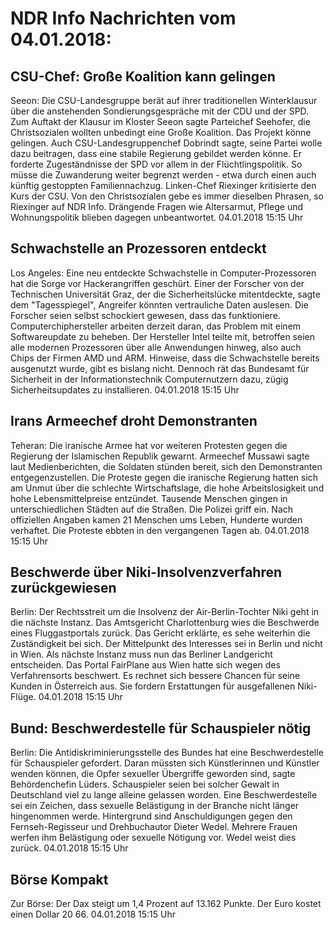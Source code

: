 # NDR Info Nachrichten vom 04.01.2018:


## CSU-Chef: Große Koalition kann gelingen
Seeon: Die CSU-Landesgruppe berät auf ihrer traditionellen Winterklausur über die anstehenden Sondierungsgespräche mit der CDU und der SPD. Zum Auftakt der Klausur im Kloster Seeon sagte Parteichef Seehofer, die Christsozialen wollten unbedingt eine Große Koalition. Das Projekt könne gelingen. Auch CSU-Landesgruppenchef Dobrindt sagte, seine Partei wolle dazu beitragen, dass eine stabile Regierung gebildet werden könne. Er forderte Zugeständnisse der SPD vor allem in der Flüchtlingspolitik. So müsse die Zuwanderung weiter begrenzt werden - etwa durch einen auch künftig gestoppten Familiennachzug. Linken-Chef Riexinger kritisierte den Kurs der CSU. Von den Christsozialen gebe es immer dieselben Phrasen, so Riexinger auf NDR Info. Drängende Fragen wie Altersarmut, Pflege und Wohnungspolitik blieben dagegen unbeantwortet. 04.01.2018 15:15 Uhr 

## Schwachstelle an Prozessoren entdeckt
Los Angeles: Eine neu entdeckte Schwachstelle in Computer-Prozessoren hat die Sorge vor Hackerangriffen geschürt. Einer der Forscher von der Technischen Universität Graz, der die Sicherheitslücke mitentdeckte, sagte dem "Tagesspiegel", Angreifer könnten vertrauliche Daten auslesen. Die Forscher seien selbst schockiert gewesen, dass das funktioniere. Computerchiphersteller arbeiten derzeit daran, das Problem mit einem Softwareupdate zu beheben. Der Hersteller Intel teilte mit, betroffen seien alle modernen Prozessoren über alle Anwendungen hinweg, also auch Chips der Firmen AMD und ARM. Hinweise, dass die Schwachstelle bereits ausgenutzt wurde, gibt es bislang nicht. Dennoch rät das Bundesamt für Sicherheit in der Informationstechnik Computernutzern dazu, zügig Sicherheitsupdates zu installieren. 04.01.2018 15:15 Uhr 

## Irans Armeechef droht Demonstranten
Teheran: Die iranische Armee hat vor weiteren Protesten gegen die Regierung der Islamischen Republik gewarnt. Armeechef Mussawi sagte laut Medienberichten, die Soldaten stünden bereit, sich den Demonstranten entgegenzustellen. Die Proteste gegen die iranische Regierung hatten sich am Unmut über die schlechte Wirtschaftslage, die hohe Arbeitslosigkeit und hohe Lebensmittelpreise entzündet. Tausende Menschen gingen in unterschiedlichen Städten auf die Straßen. Die Polizei griff ein. Nach offiziellen Angaben kamen 21 Menschen ums Leben, Hunderte wurden verhaftet. Die Proteste ebbten in den vergangenen Tagen ab. 04.01.2018 15:15 Uhr 

## Beschwerde über Niki-Insolvenzverfahren zurückgewiesen
Berlin: Der Rechtsstreit um die Insolvenz der Air-Berlin-Tochter Niki geht in die nächste Instanz. Das Amtsgericht Charlottenburg wies die Beschwerde eines Fluggastportals zurück. Das Gericht erklärte, es sehe weiterhin die Zuständigkeit bei sich. Der Mittelpunkt des Interesses sei in Berlin und nicht in Wien. Als nächste Instanz muss nun das Berliner Landgericht entscheiden. Das Portal FairPlane aus Wien hatte sich wegen des Verfahrensorts beschwert. Es rechnet sich bessere Chancen für seine Kunden in Österreich aus. Sie fordern Erstattungen für ausgefallenen Niki-Flüge. 04.01.2018 15:15 Uhr 

## Bund: Beschwerdestelle für Schauspieler nötig
Berlin: Die Antidiskriminierungsstelle des Bundes hat eine Beschwerdestelle für Schauspieler gefordert. Daran müssten sich Künstlerinnen und Künstler wenden können, die Opfer sexueller Übergriffe geworden sind, sagte Behördenchefin Lüders. Schauspieler seien bei solcher Gewalt in Deutschland viel zu lange alleine gelassen worden. Eine Beschwerdestelle sei ein Zeichen, dass sexuelle Belästigung in der Branche nicht länger hingenommen werde. Hintergrund sind Anschuldigungen gegen den Fernseh-Regisseur und Drehbuchautor Dieter Wedel. Mehrere Frauen werfen ihm Belästigung oder sexuelle Nötigung vor. Wedel weist dies zurück. 04.01.2018 15:15 Uhr 

## Börse Kompakt
Zur Börse: Der Dax steigt um 1,4 Prozent auf 13.162 Punkte. Der Euro kostet einen Dollar 20 66. 04.01.2018 15:15 Uhr 
